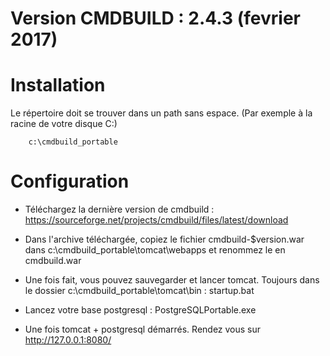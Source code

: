 # Version CMDBUILD : 2.4.3 (fevrier 2017)

# Installation 

Le répertoire doit se trouver dans un path sans espace. (Par exemple à la racine de votre disque C:\)

		c:\cmdbuild_portable

# Configuration 

* Téléchargez la dernière version de cmdbuild : https://sourceforge.net/projects/cmdbuild/files/latest/download

* Dans l'archive téléchargée, copiez le fichier cmdbuild-$version.war dans c:\cmdbuild_portable\tomcat\webapps et renommez le en cmdbuild.war
		

* Une fois fait, vous pouvez sauvegarder et lancer tomcat. Toujours dans le dossier c:\cmdbuild_portable\tomcat\bin : startup.bat

* Lancez votre base postgresql : PostgreSQLPortable.exe

* Une fois tomcat + postgresql démarrés. Rendez vous sur http://127.0.0.1:8080/
